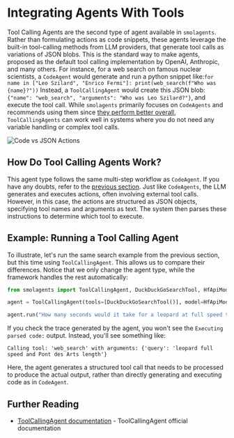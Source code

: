 # Integrating Agents With Tools

Tool Calling Agents are the second type of agent available in `smolagents`. Rather than formulating actions as code snippets, these agents leverage the built-in tool-calling methods from LLM providers, that generate tool calls as variations of JSON blobs. This is the standard way to make agents, proposed as the default tool calling implementation by OpenAI, Anthropic, and many others.
For instance, for a web search on famous nuclear scientists, a `CodeAgent` would generate and run a python snippet like:`for name in ["Leo Szilard", "Enrico Fermi"]: print(web_search(f"Who was {name}?"))`
Instead, a `ToolCallingAgent` would create this JSON blob: `{"name": "web_search", "arguments": "Who was Leo Szilard?"}`, and execute the tool call.
While `smolagents` primarily focuses on `CodeAgents` and recommends using them since [they perform better overall](https://arxiv.org/abs/2402.01030), `ToolCallingAgents` can work well in systems where you do not need any variable handling or complex tool calls.

![Code vs JSON Actions](https://huggingface.co/datasets/huggingface/documentation-images/resolve/main/transformers/code_vs_json_actions.png)  

## How Do Tool Calling Agents Work?  

This agent type follows the same multi-step workflow as `CodeAgent`. If you have any doubts, refer to the [previous section](./code_agents.md). Just like `CodeAgents`, the LLM generates and executes actions, often involving external tool calls. However, in this case, the actions are structured as JSON objects, specifying tool names and arguments as text. The system then parses these instructions to determine which tool to execute.  

## Example: Running a Tool Calling Agent  

To illustrate, let's run the same search example from the previous section, but this time using `ToolCallingAgent`. This allows us to compare their differences. Notice that we only change the agent type, while the framework handles the rest automatically:  

```python
from smolagents import ToolCallingAgent, DuckDuckGoSearchTool, HfApiModel

agent = ToolCallingAgent(tools=[DuckDuckGoSearchTool()], model=HfApiModel())

agent.run("How many seconds would it take for a leopard at full speed to run through Pont des Arts?")
```

If you check the trace generated by the agent, you won't see the `Executing parsed code:` output. Instead, you'll see something like:  

`Calling tool: 'web_search' with arguments: {'query': 'leopard full speed and Pont des Arts length'}`  

Here, the agent generates a structured tool call that needs to be processed to produce the actual output, rather than directly generating and executing code as in `CodeAgent`.  


## Further Reading

- [ToolCallingAgent documentation](https://huggingface.co/docs/smolagents/v1.8.1/en/reference/agents#smolagents.ToolCallingAgent) - ToolCallingAgent official documentation
